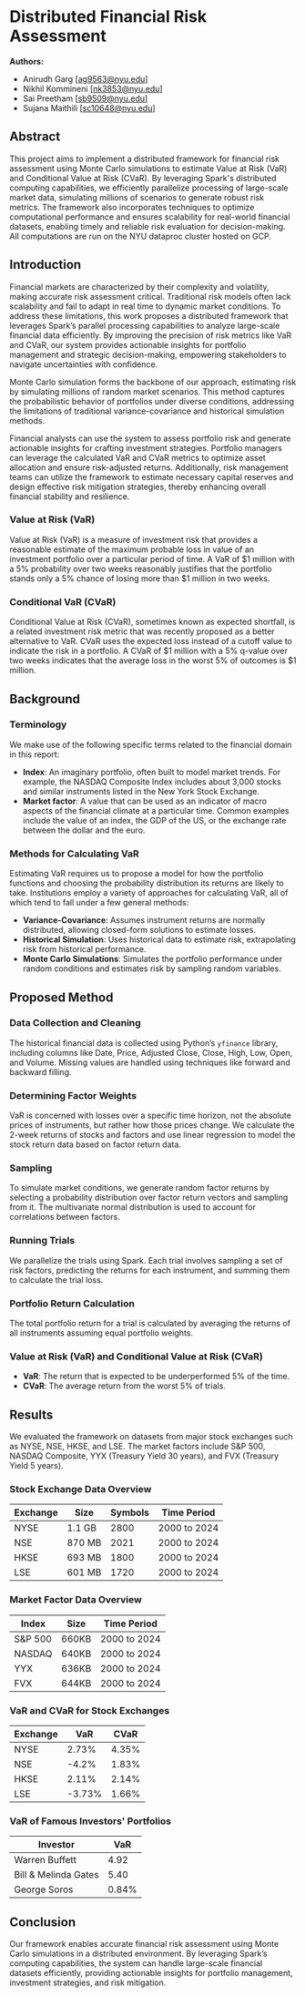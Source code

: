 # Distributed Financial Risk Assessment

**Authors:**
- Anirudh Garg [ag9563@nyu.edu]
- Nikhil Kommineni [nk3853@nyu.edu]
- Sai Preetham [sb9509@nyu.edu]
- Sujana Maithili [sc10648@nyu.edu]

## Abstract

This project aims to implement a distributed framework for financial risk assessment using Monte Carlo simulations to estimate Value at Risk (VaR) and Conditional Value at Risk (CVaR). By leveraging Spark's distributed computing capabilities, we efficiently parallelize processing of large-scale market data, simulating millions of scenarios to generate robust risk metrics. The framework also incorporates techniques to optimize computational performance and ensures scalability for real-world financial datasets, enabling timely and reliable risk evaluation for decision-making. All computations are run on the NYU dataproc cluster hosted on GCP.

## Introduction

Financial markets are characterized by their complexity and volatility, making accurate risk assessment critical. Traditional risk models often lack scalability and fail to adapt in real time to dynamic market conditions. To address these limitations, this work proposes a distributed framework that leverages Spark’s parallel processing capabilities to analyze large-scale financial data efficiently. By improving the precision of risk metrics like VaR and CVaR, our system provides actionable insights for portfolio management and strategic decision-making, empowering stakeholders to navigate uncertainties with confidence.

Monte Carlo simulation forms the backbone of our approach, estimating risk by simulating millions of random market scenarios. This method captures the probabilistic behavior of portfolios under diverse conditions, addressing the limitations of traditional variance-covariance and historical simulation methods.

Financial analysts can use the system to assess portfolio risk and generate actionable insights for crafting investment strategies. Portfolio managers can leverage the calculated VaR and CVaR metrics to optimize asset allocation and ensure risk-adjusted returns. Additionally, risk management teams can utilize the framework to estimate necessary capital reserves and design effective risk mitigation strategies, thereby enhancing overall financial stability and resilience.

### Value at Risk (VaR)

Value at Risk (VaR) is a measure of investment risk that provides a reasonable estimate of the maximum probable loss in value of an investment portfolio over a particular period of time. A VaR of $1 million with a 5% probability over two weeks reasonably justifies that the portfolio stands only a 5% chance of losing more than $1 million in two weeks.

### Conditional VaR (CVaR)

Conditional Value at Risk (CVaR), sometimes known as expected shortfall, is a related investment risk metric that was recently proposed as a better alternative to VaR. CVaR uses the expected loss instead of a cutoff value to indicate the risk in a portfolio. A CVaR of $1 million with a 5% q-value over two weeks indicates that the average loss in the worst 5% of outcomes is $1 million.

## Background

### Terminology

We make use of the following specific terms related to the financial domain in this report:
- **Index**: An imaginary portfolio, often built to model market trends. For example, the NASDAQ Composite Index includes about 3,000 stocks and similar instruments listed in the New York Stock Exchange.
- **Market factor**: A value that can be used as an indicator of macro aspects of the financial climate at a particular time. Common examples include the value of an index, the GDP of the US, or the exchange rate between the dollar and the euro.

### Methods for Calculating VaR

Estimating VaR requires us to propose a model for how the portfolio functions and choosing the probability distribution its returns are likely to take. Institutions employ a variety of approaches for calculating VaR, all of which tend to fall under a few general methods:

- **Variance-Covariance**: Assumes instrument returns are normally distributed, allowing closed-form solutions to estimate losses.
- **Historical Simulation**: Uses historical data to estimate risk, extrapolating risk from historical performance.
- **Monte Carlo Simulations**: Simulates the portfolio performance under random conditions and estimates risk by sampling random variables.

## Proposed Method

### Data Collection and Cleaning

The historical financial data is collected using Python’s `yfinance` library, including columns like Date, Price, Adjusted Close, Close, High, Low, Open, and Volume. Missing values are handled using techniques like forward and backward filling.

### Determining Factor Weights

VaR is concerned with losses over a specific time horizon, not the absolute prices of instruments, but rather how those prices change. We calculate the 2-week returns of stocks and factors and use linear regression to model the stock return data based on factor return data.

### Sampling

To simulate market conditions, we generate random factor returns by selecting a probability distribution over factor return vectors and sampling from it. The multivariate normal distribution is used to account for correlations between factors.

### Running Trials

We parallelize the trials using Spark. Each trial involves sampling a set of risk factors, predicting the returns for each instrument, and summing them to calculate the trial loss.

### Portfolio Return Calculation

The total portfolio return for a trial is calculated by averaging the returns of all instruments assuming equal portfolio weights.

### Value at Risk (VaR) and Conditional Value at Risk (CVaR)

- **VaR**: The return that is expected to be underperformed 5% of the time.
- **CVaR**: The average return from the worst 5% of trials.

## Results

We evaluated the framework on datasets from major stock exchanges such as NYSE, NSE, HKSE, and LSE. The market factors include S&P 500, NASDAQ Composite, YYX (Treasury Yield 30 years), and FVX (Treasury Yield 5 years).

### Stock Exchange Data Overview

| Exchange | Size   | Symbols | Time Period   |
|----------|--------|---------|---------------|
| NYSE     | 1.1 GB | 2800    | 2000 to 2024  |
| NSE      | 870 MB | 2021    | 2000 to 2024  |
| HKSE     | 693 MB | 1800    | 2000 to 2024  |
| LSE      | 601 MB | 1720    | 2000 to 2024  |

### Market Factor Data Overview

| Index    | Size   | Time Period |
|----------|--------|-------------|
| S&P 500  | 660KB  | 2000 to 2024 |
| NASDAQ   | 640KB  | 2000 to 2024 |
| YYX      | 636KB  | 2000 to 2024 |
| FVX      | 644KB  | 2000 to 2024 |

### VaR and CVaR for Stock Exchanges

| Exchange | VaR   | CVaR  |
|----------|-------|-------|
| NYSE     | 2.73% | 4.35% |
| NSE      | -4.2% | 1.83% |
| HKSE     | 2.11% | 2.14% |
| LSE      | -3.73%| 1.66% |

### VaR of Famous Investors' Portfolios

| Investor            | VaR   |
|---------------------|-------|
| Warren Buffett      | 4.92  |
| Bill & Melinda Gates| 5.40  |
| George Soros        | 0.84% |

## Conclusion

Our framework enables accurate financial risk assessment using Monte Carlo simulations in a distributed environment. By leveraging Spark’s computing capabilities, the system can handle large-scale financial datasets efficiently, providing actionable insights for portfolio management, investment strategies, and risk mitigation.

